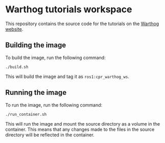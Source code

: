 # Warthog tutorials workspace

This repository contains the source code for the tutorials on the [Warthog website](http://www.clearpathrobotics.com/assets/guides/noetic/warthog/).

## Building the image

To build the image, run the following command:

    ./build.sh

This will build the image and tag it as `ros1:cpr_warthog_ws`.

## Running the image

To run the image, run the following command:

    ./run_container.sh

This will run the image and mount the source directory as a volume in the container. This means that any changes made to the files in the source directory will be reflected in the container.
